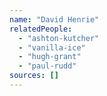 ```yaml
---
name: "David Henrie"
relatedPeople:
  - "ashton-kutcher"
  - "vanilla-ice"
  - "hugh-grant"
  - "paul-rudd"
sources: []
---
```


